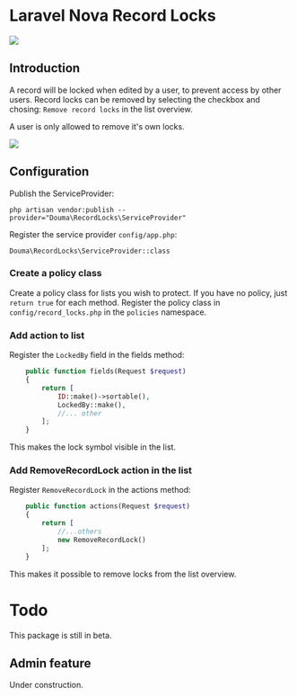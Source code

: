 # Laravel Nova Record Locks

![](https://i.imgur.com/ujUZCZT.png)

## Introduction

A record will be locked when edited by a user, to prevent access by other users. Record locks can be removed by selecting the checkbox and chosing: `Remove record locks` in the list overview.

A user is only allowed to remove it's own locks. 

![](https://i.imgur.com/y2HIKq6.png)

## Configuration

Publish the ServiceProvider:

`php artisan vendor:publish --provider="Douma\RecordLocks\ServiceProvider"`

Register the service provider `config/app.php`:

`Douma\RecordLocks\ServiceProvider::class`

### Create a policy class

Create a policy class for lists you wish to protect. If you have no policy, just `return true` for each method. Register the policy class in `config/record_locks.php` in the `policies` namespace. 

### Add action to list

Register the `LockedBy` field in the fields method:

```php
	public function fields(Request $request)
	{
		return [
			ID::make()->sortable(),
			LockedBy::make(),
			//... other 
		];
    }
```

This makes the lock symbol visible in the list. 

### Add RemoveRecordLock action in the list


Register `RemoveRecordLock` in the actions method:

```php
    public function actions(Request $request)
    {
        return [
            //...others
            new RemoveRecordLock()
        ];
    }
```

This makes it possible to remove locks from the list overview. 

# Todo

This package is still in beta. 

## Admin feature

Under construction. 

